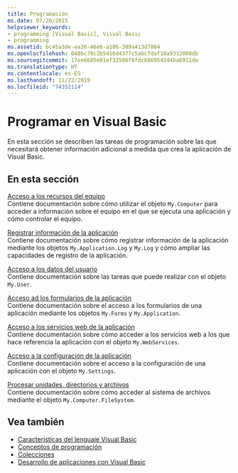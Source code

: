 ```yaml
---
title: Programación
ms.date: 07/20/2015
helpviewer_keywords:
- programming [Visual Basic], Visual Basic
- programming
ms.assetid: bc45a3de-ea36-46e6-a106-309a413d7804
ms.openlocfilehash: 048bc70c2b5416d4377c5abcfdaf18a9312068db
ms.sourcegitcommit: 17ee6605e01ef32506f8fdc686954244ba6911de
ms.translationtype: HT
ms.contentlocale: es-ES
ms.lasthandoff: 11/22/2019
ms.locfileid: "74352114"
---
```

# <a name="programming-in-visual-basic"></a>Programar en Visual Basic

En esta sección se describen las tareas de programación sobre las que necesitará obtener información adicional a medida que crea la aplicación de Visual Basic.  
  
## <a name="in-this-section"></a>En esta sección  

 [Acceso a los recursos del equipo](../../../visual-basic/developing-apps/programming/computer-resources/index.md)  
 Contiene documentación sobre cómo utilizar el objeto `My.Computer` para acceder a información sobre el equipo en el que se ejecuta una aplicación y cómo controlar el equipo.  
  
 [Registrar información de la aplicación](../../../visual-basic/developing-apps/programming/log-info/index.md)  
 Contiene documentación sobre cómo registrar información de la aplicación mediante los objetos `My.Application.Log` y `My.Log` y cómo ampliar las capacidades de registro de la aplicación.  
  
 [Acceso a los datos del usuario](../../../visual-basic/developing-apps/programming/accessing-user-data.md)  
 Contiene documentación sobre las tareas que puede realizar con el objeto `My.User`.  
  
 [Acceso ad los formularios de la aplicación](../../../visual-basic/developing-apps/programming/accessing-application-forms.md)  
 Contiene documentación sobre el acceso a los formularios de una aplicación mediante los objetos `My.Forms` y `My.Application`.  
  
 [Acceso a los servicios web de la aplicación](../../../visual-basic/developing-apps/programming/accessing-application-web-services.md)  
 Contiene documentación sobre cómo acceder a los servicios web a los que hace referencia la aplicación con el objeto `My.WebServices`.  
  
 [Acceso a la configuración de la aplicación](../../../visual-basic/developing-apps/programming/app-settings/index.md)  
 Contiene documentación sobre el acceso a la configuración de una aplicación con el objeto `My.Settings`.  
  
 [Procesar unidades, directorios y archivos](drives-directories-files/index.md)  
 Contiene documentación sobre cómo acceder al sistema de archivos mediante el objeto `My.Computer.FileSystem`.  
  
## <a name="see-also"></a>Vea también

- [Características del lenguaje Visual Basic](../../../visual-basic/programming-guide/language-features/index.md)
- [Conceptos de programación](../../../visual-basic/programming-guide/concepts/index.md)
- [Colecciones](../../../visual-basic/programming-guide/concepts/collections.md)
- [Desarrollo de aplicaciones con Visual Basic](../../../visual-basic/developing-apps/index.md)
